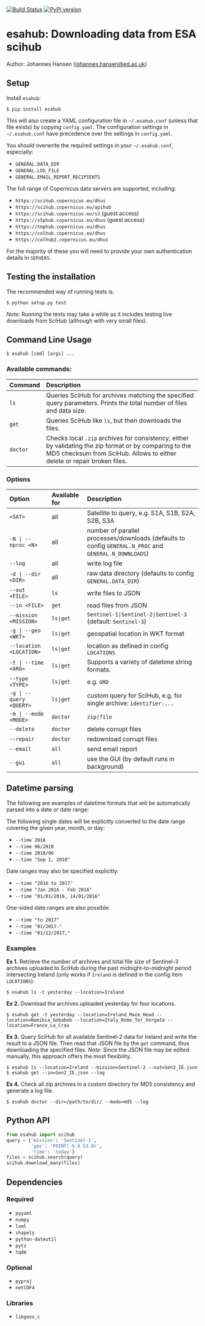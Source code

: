 [![Build Status](https://travis-ci.com/jnhansen/esahub.svg?token=VQTSyenCpuXDiRgpEoZN&branch=master)](https://travis-ci.com/jnhansen/esahub)
[![PyPI version](https://badge.fury.io/py/esahub.svg)](https://badge.fury.io/py/esahub)

# esahub: Downloading data from ESA scihub
Author: Johannes Hansen (johannes.hansen@ed.ac.uk)

## <a name="setup"></a>Setup
Install `esahub`:
```
$ pip install esahub
```

This will also create a YAML configuration file in `~/.esahub.conf` (unless that file exists) by
copying `config.yaml`. The configuration settings in `~/.esahub.conf` have precedence over the settings
in `config.yaml`.

You should overwrite the required settings in your `~/.esahub.conf`, especially:
* `GENERAL.DATA_DIR`
* `GENERAL.LOG_FILE`
* `GENERAL.EMAIL_REPORT_RECIPIENTS`

The full range of Copernicus data servers are supported, including:
* `https://scihub.copernicus.eu/dhus`
* `https://scihub.copernicus.eu/apihub`
* `https://scihub.copernicus.eu/s3` (guest access)
* `https://s5phub.copernicus.eu/dhus` (guest access)
* `https://tmphub.copernicus.eu/dhus`
* `https://colhub.copernicus.eu/dhus`
* `https://colhub2.copernicus.eu/dhus`

For the majority of these you will need to provide your own authentication details
in `SERVERS`.


## <a name="test"></a>Testing the installation
The recommended way of running tests is:
```
$ python setup.py test
```

*Note:* Running the tests may take a while as it includes testing live downloads from SciHub (although with very small files).

## <a name="usage"></a>Command Line Usage
```
$ esahub [cmd] [args] ...
```

### Available commands:

| Command      | Description
|:-------------|:-----------------------------------------------------------------------------------
| `ls`         | Queries SciHub for archives matching the specified query parameters. Prints the total number of files and data size.
| `get`        | Queries SciHub like `ls`, but then downloads the files.
| `doctor`     | Checks local `.zip` archives for consistency, either by validating the zip format or by comparing to the MD5 checksum from SciHub. Allows to either delete or repair broken files.


### Options

| Option                                    | Available for   | Description
|:------------------------------------------|:----------------|:------------------------------------
| <code>&lt;SAT&gt;</code>                  | all             | Satellite to query, e.g. S1A, S1B, S2A, S2B, S3A
| <code>-N &#124; --nproc &lt;N&gt;</code>  | all             | number of parallel processes/downloads (defaults to config `GENERAL.N_PROC` and `GENERAL.N_DOWNLOADS`)
| <code>--log</code>                        | all             | write log file
| <code>-d &#124; --dir &lt;DIR&gt;</code>  | all             | raw data directory (defaults to config `GENERAL.DATA_DIR`)
| <code>--out &lt;FILE&gt;</code>           | <code>ls</code> | write files to JSON
| <code>--in &lt;FILE&gt;</code>            | <code>get</code> | read files from JSON
| <code>--mission &lt;MISSION&gt;</code>    | <code>ls&#124;get</code> | <code>Sentinel-1&#124;Sentinel-2&#124;Sentinel-3</code> (default: `Sentinel-3`)
| <code>-g &#124; --geo &lt;WKT&gt;</code>  | <code>ls&#124;get</code> | geospatial location in WKT format
| <code>--location &lt;LOCATION&gt;</code>  | <code>ls&#124;get</code> | location as defined in config `LOCATIONS`
| <code>-t &#124; --time &lt;ARG&gt;</code>       | <code>ls&#124;get</code> | Supports a variety of datetime string formats.
| <code>--type &lt;TYPE&gt;</code>                | <code>ls&#124;get</code> | e.g. `GRD`
| <code>-q &#124; --query &lt;QUERY&gt;</code>    | <code>ls&#124;get</code> | custom query for SciHub, e.g. for single archive: `identifier:...`
| <code>-m &#124; --mode &lt;MODE&gt;</code>      | `doctor`        | <code>zip&#124;file</code>
| <code>--delete</code>                     | `doctor`        | delete corrupt files
| <code>--repair</code>                     | `doctor`        | redownload corrupt files
| <code>--email</code>                      | `all`         | send email report
| <code>--gui</code>                        | `all`         | use the GUI (by default runs in background)


## Datetime parsing
The following are examples of datetime formats that will be automatically parsed into a date or date range:

The following single dates will be explicitly converted to the date range covering the given year, month, or day:
* `--time 2016`
* `--time 06/2018`
* `--time 2018/06`
* `--time "Sep 1, 2018"`

Date ranges may also be specified explicitly:
* `--time "2016 to 2017"`
* `--time "Jan 2016 - Feb 2016"`
* `--time "01/01/2016, 14/01/2016"`

One-sided date ranges are also possible:
* `--time "to 2017"`
* `--time "01/2017-"`
* `--time "01/12/2017,"`


### Examples
**Ex 1.** Retrieve the number of archives and total file size of Sentinel-3 archives uploaded to SciHub during the past midnight-to-midnight period intersecting Ireland (only works if `Ireland` is defined in the config item `LOCATIONS`):
```
$ esahub ls -t yesterday --location=Ireland
```

**Ex 2.** Download the archives uploaded yesterday for four locations.
```
$ esahub get -t yesterday --location=Ireland_Mace_Head --location=Namibia_Gobabeb --location=Italy_Rome_Tor_Vergata --location=France_La_Crau
```

**Ex 3.** Query SciHub for all available Sentinel-2 data for Ireland and write the result to a JSON file. Then read that JSON file by the `get` command, thus downloading the specified files. _Note:_ Since the JSON file may be edited manually, this approach offers the most flexibility.
```
$ esahub ls --location=Ireland --mission=Sentinel-2 --out=Sen2_IE.json
$ esahub get --in=Sen2_IE.json --log
```

**Ex 4.** Check all zip archives in a custom directory for MD5 consistency and generate a log file.
```
$ esahub doctor --dir=/path/to/dir/ --mode=md5 --log
```


## Python API
```python
from esahub import scihub
query = {'mission': 'Sentinel-1',
         'geo': 'POINT(-9.0 53.0)',
         'time': 'today'}
files = scihub.search(query)
scihub.download_many(files)
```


## <a name="dependencies"></a>Dependencies

### Required
* `pyyaml`
* `numpy`
* `lxml`
* `shapely`
* `python-dateutil`
* `pytz`
* `tqdm`

### Optional
* `pyproj`
* `netCDF4`

### Libraries
* `libgeos_c`
